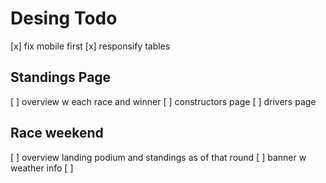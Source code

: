 # Desing Todo

[x] fix mobile first
[x] responsify tables

## Standings Page
[ ] overview w each race and winner
[ ] constructors page
[ ] drivers page

## Race weekend
[ ] overview landing podium and standings as of that round
[ ] banner w weather info
[ ] 